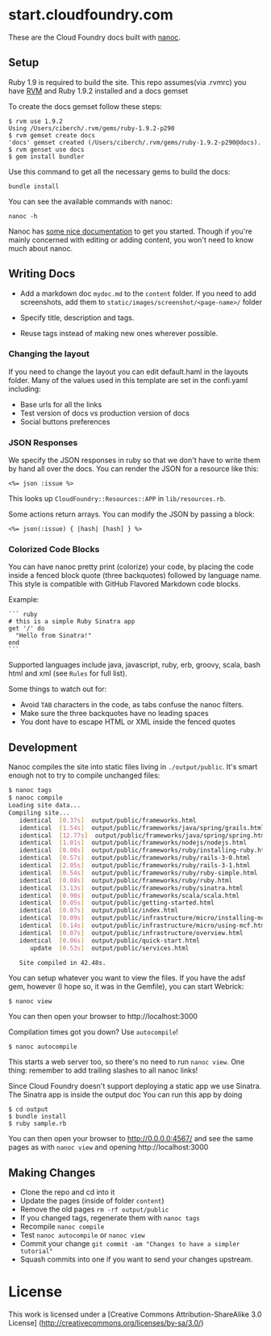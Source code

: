 # start.cloudfoundry.com

These are the Cloud Foundry docs built with [nanoc][nanoc].

## Setup

Ruby 1.9 is required to build the site. This repo assumes(via .rvmrc) you have
[RVM](https://rvm.beginrescueend.com/) and Ruby 1.9.2 installed and a docs gemset

To create the docs gemset follow these steps:

    $ rvm use 1.9.2
    Using /Users/ciberch/.rvm/gems/ruby-1.9.2-p290
    $ rvm gemset create docs
    'docs' gemset created (/Users/ciberch/.rvm/gems/ruby-1.9.2-p290@docs).
    $ rvm genset use docs
    $ gem install bundler

Use this command to get all the necessary gems to build the docs:

    bundle install

You can see the available commands with nanoc:

    nanoc -h

Nanoc has [some nice documentation](http://nanoc.stoneship.org/docs/3-getting-started/)
to get you started.  Though if you're mainly concerned with editing or
 adding content, you won't need to know much about nanoc.

[nanoc]: http://nanoc.stoneship.org/


## Writing Docs
* Add a markdown doc `mydoc.md` to the `content` folder. If you need to add screenshots, add
them to `static/images/screenshot/<page-name>/` folder

* Specify title, description and tags.
* Reuse tags instead of making new ones wherever possible.

### Changing the layout
If you need to change the layout you can edit default.haml in the layouts folder.
Many of the values used in this template are set in the confi.yaml including:

* Base urls for all the links
* Test version of docs vs production version of docs
* Social buttons preferences

### JSON Responses

We specify the JSON responses in ruby so that we don't have to write
them by hand all over the docs.  You can render the JSON for a resource
like this:

    <%= json :issue %>

This looks up `CloudFoundry::Resources::APP` in `lib/resources.rb`.

Some actions return arrays.  You can modify the JSON by passing a block:

    <%= json(:issue) { |hash| [hash] } %>


### Colorized Code Blocks

You can have nanoc pretty print (colorize) your code, by placing the code
inside a fenced block quote (three backquotes) followed by language name.
This style is compatible with GitHub Flavored Markdown code blocks.

Example:

    ``` ruby
    # this is a simple Ruby Sinatra app
    get '/' do
      "Hello from Sinatra!"
    end
    ```

Supported languages include java, javascript, ruby, erb, groovy, scala, bash
html and xml (see `Rules` for full list).

Some things to watch out for:

+ Avoid `TAB` characters in the code, as tabs confuse the nanoc filters.
+ Make sure the three backquotes have no leading spaces
+ You dont have to escape HTML or XML inside the fenced quotes

## Development

Nanoc compiles the site into static files living in `./output/public`.  It's
smart enough not to try to compile unchanged files:

```bash
$ nanoc tags
$ nanoc compile
Loading site data...
Compiling site...
   identical  [0.37s]  output/public/frameworks.html
   identical  [1.54s]  output/public/frameworks/java/spring/grails.html
   identical  [12.77s]  output/public/frameworks/java/spring/spring.html
   identical  [1.01s]  output/public/frameworks/nodejs/nodejs.html
   identical  [0.08s]  output/public/frameworks/ruby/installing-ruby.html
   identical  [0.57s]  output/public/frameworks/ruby/rails-3-0.html
   identical  [2.05s]  output/public/frameworks/ruby/rails-3-1.html
   identical  [0.54s]  output/public/frameworks/ruby/ruby-simple.html
   identical  [0.08s]  output/public/frameworks/ruby/ruby.html
   identical  [3.13s]  output/public/frameworks/ruby/sinatra.html
   identical  [0.90s]  output/public/frameworks/scala/scala.html
   identical  [0.05s]  output/public/getting-started.html
   identical  [0.07s]  output/public/index.html
   identical  [0.09s]  output/public/infrastructure/micro/installing-mcf.html
   identical  [0.14s]  output/public/infrastructure/micro/using-mcf.html
   identical  [0.07s]  output/public/infrastructure/overview.html
   identical  [0.06s]  output/public/quick-start.html
      update  [0.53s]  output/public/services.html

   Site compiled in 42.48s.
```

You can setup whatever you want to view the files.  If you have the adsf
gem, however (I hope so, it was in the Gemfile), you can start Webrick:

    $ nanoc view

You can then open your browser to http://localhost:3000

Compilation times got you down?  Use `autocompile`!

    $ nanoc autocompile

This starts a web server too, so there's no need to run `nanoc view`.
One thing: remember to add trailing slashes to all nanoc links!

Since Cloud Foundry doesn't support deploying a static app we use Sinatra. The Sinatra app is inside the output doc
You can run this app by doing

    $ cd output
    $ bundle install
    $ ruby sample.rb

You can then open your browser to http://0.0.0.0:4567/ and see the same pages
as with `nanoc view` and opening http://localhost:3000

## Making Changes

* Clone the repo and cd into it
* Update the pages (inside of folder `content`)
* Remove the old pages `rm -rf output/public`
* If you changed tags, regenerate them with `nanoc tags`
* Recompile `nanoc compile`
* Test  `nanoc autocompile` or `nanoc view`
* Commit your change `git commit -am "Changes to have a simpler tutorial"`
* Squash commits into one if you want to send your changes upstream.

# License

This work is licensed under a [Creative Commons Attribution-ShareAlike 3.0 License] (http://creativecommons.org/licenses/by-sa/3.0/)

